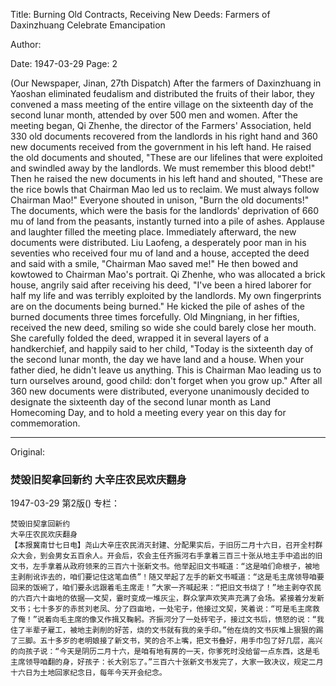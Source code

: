 Title: Burning Old Contracts, Receiving New Deeds: Farmers of Daxinzhuang Celebrate Emancipation

Author:

Date: 1947-03-29
Page: 2

(Our Newspaper, Jinan, 27th Dispatch) After the farmers of Daxinzhuang in Yaoshan eliminated feudalism and distributed the fruits of their labor, they convened a mass meeting of the entire village on the sixteenth day of the second lunar month, attended by over 500 men and women. After the meeting began, Qi Zhenhe, the director of the Farmers' Association, held 330 old documents recovered from the landlords in his right hand and 360 new documents received from the government in his left hand. He raised the old documents and shouted, "These are our lifelines that were exploited and swindled away by the landlords. We must remember this blood debt!" Then he raised the new documents in his left hand and shouted, "These are the rice bowls that Chairman Mao led us to reclaim. We must always follow Chairman Mao!" Everyone shouted in unison, "Burn the old documents!" The documents, which were the basis for the landlords' deprivation of 660 mu of land from the peasants, instantly turned into a pile of ashes. Applause and laughter filled the meeting place. Immediately afterward, the new documents were distributed. Liu Laofeng, a desperately poor man in his seventies who received four mu of land and a house, accepted the deed and said with a smile, "Chairman Mao saved me!" He then bowed and kowtowed to Chairman Mao's portrait. Qi Zhenhe, who was allocated a brick house, angrily said after receiving his deed, "I've been a hired laborer for half my life and was terribly exploited by the landlords. My own fingerprints are on the documents being burned." He kicked the pile of ashes of the burned documents three times forcefully. Old Mingniang, in her fifties, received the new deed, smiling so wide she could barely close her mouth. She carefully folded the deed, wrapped it in several layers of a handkerchief, and happily said to her child, "Today is the sixteenth day of the second lunar month, the day we have land and a house. When your father died, he didn't leave us anything. This is Chairman Mao leading us to turn ourselves around, good child: don't forget when you grow up." After all 360 new documents were distributed, everyone unanimously decided to designate the sixteenth day of the second lunar month as Land Homecoming Day, and to hold a meeting every year on this day for commemoration.



<hr /> 

Original: 


### 焚毁旧契拿回新约  大辛庄农民欢庆翻身

1947-03-29
第2版()
专栏：

    焚毁旧契拿回新约
    大辛庄农民欢庆翻身
    【本报冀南廿七日电】尧山大辛庄农民消灭封建、分配果实后，于旧历二月十六日，召开全村群众大会，到会男女五百余人。开会后，农会主任齐振河右手拿着三百三十张从地主手中追出的旧文书，左手拿着从政府领来的三百六十张新文书。他举起旧文书喊道：“这是咱们命根子，被地主剥削讹诈去的，咱们要记住这笔血债”！随又举起了左手的新文书喊道：“这是毛主席领导咱要回来的饭碗了，咱们要永远跟着毛主席走！”大家一齐喊起来：“把旧文书烧了！”地主剥夺农民的六百六十亩地的依据——文契，霎时变成一堆灰尘，群众掌声欢笑声充满了会场。紧接着分发新文书；七十多岁的赤贫刘老凤、分了四亩地，一处宅子，他接过文契，笑着说：“可是毛主席救了俺！”说着向毛主席的像又作揖又鞠躬。齐振河分了一处砖宅子，接过文书后，愤怒的说：“我住了半辈子雇工，被地主剥削的好苦，烧的文书就有我的亲手印。”他在烧的文书灰堆上狠狠的踢了三脚。五十多岁的老明娘接了新文书，笑的合不上嘴，把文书叠好，用手巾包了好几层，高兴的向孩子说：“今天是阴历二月十六，是咱有地有房的一天，你爹死时没给留一点东西，这是毛主席领导咱翻的身，好孩子：长大别忘了。”三百六十张新文书发完了，大家一致决议，规定二月十六日为土地回家纪念日，每年今天开会纪念。
